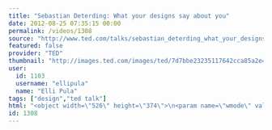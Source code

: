 ```yaml
---
title: "Sebastian Deterding: What your designs say about you"
date: 2012-08-25 07:35:15 00:00
permalink: /videos/1308
source: "http://www.ted.com/talks/sebastian_deterding_what_your_designs_say_about_you.html"
featured: false
provider: "TED"
thumbnail: "http://images.ted.com/images/ted/7d7bbe23235117642cca85a2e4ff4c1c8c451936_389x292.jpg"
user:
  id: 1103
  username: "ellipula"
  name: "Elli Pula"
tags: ["design","ted talk"]
html: "<object width=\"526\" height=\"374\">\n<param name=\"wmode\" value=\"transparent\"><param name=\"movie\" value=\"http://video.ted.com/assets/player/swf/EmbedPlayer.swf\"><param name=\"allowFullScreen\" value=\"true\"><param name=\"allowScriptAccess\" value=\"always\"><param name=\"wmode\" value=\"transparent\"><param name=\"bgColor\" value=\"#ffffff\"><param name=\"flashvars\" value=\"vu=http://video.ted.com/talk/stream/2011X/Blank/SebastianDeterding_2011X-320k.mp4&amp;su=http://images.ted.com/images/ted/tedindex/embed-posters/SebastianDeterding_2011X-embed.jpg&amp;vw=512&amp;vh=288&amp;ap=0&amp;ti=1463&amp;lang=en&amp;introDuration=15330&amp;adDuration=4000&amp;postAdDuration=830&amp;adKeys=talk=sebastian_deterding_what_your_designs_say_about_you;year=2011;theme=technology_history_and_destiny;theme=design_like_you_give_a_damn;theme=what_makes_us_happy;event=TEDxHogeschoolUtrecht;tag=communication;tag=culture;tag=design;tag=life;tag=morality;tag=philosophy;&amp;preAdTag=tconf.ted/embed;tile=1;sz=512x288;\"><embed src=\"http://video.ted.com/assets/player/swf/EmbedPlayer.swf\" pluginspace=\"http://www.macromedia.com/go/getflashplayer\" type=\"application/x-shockwave-flash\" wmode=\"transparent\" bgcolor=\"#ffffff\" width=\"526\" height=\"374\" allowfullscreen=\"true\" allowscriptaccess=\"always\" flashvars=\"vu=http://video.ted.com/talk/stream/2011X/Blank/SebastianDeterding_2011X-320k.mp4&amp;su=http://images.ted.com/images/ted/tedindex/embed-posters/SebastianDeterding_2011X-embed.jpg&amp;vw=512&amp;vh=288&amp;ap=0&amp;ti=1463&amp;lang=en&amp;introDuration=15330&amp;adDuration=4000&amp;postAdDuration=830&amp;adKeys=talk=sebastian_deterding_what_your_designs_say_about_you;year=2011;theme=technology_history_and_destiny;theme=design_like_you_give_a_damn;theme=what_makes_us_happy;event=TEDxHogeschoolUtrecht;tag=communication;tag=culture;tag=design;tag=life;tag=morality;tag=philosophy;&amp;preAdTag=tconf.ted/embed;tile=1;sz=512x288;\"></embed></object>"
id: 1308
---
```


